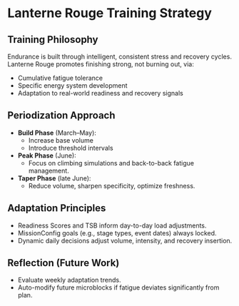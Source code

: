 # Lanterne Rouge Training Strategy

## Training Philosophy

Endurance is built through intelligent, consistent stress and recovery cycles.  
Lanterne Rouge promotes finishing strong, not burning out, via:

- Cumulative fatigue tolerance
- Specific energy system development
- Adaptation to real-world readiness and recovery signals

## Periodization Approach

- **Build Phase** (March–May):
  - Increase base volume
  - Introduce threshold intervals
- **Peak Phase** (June):
  - Focus on climbing simulations and back-to-back fatigue management.
- **Taper Phase** (late June):
  - Reduce volume, sharpen specificity, optimize freshness.

## Adaptation Principles

- Readiness Scores and TSB inform day-to-day load adjustments.
- MissionConfig goals (e.g., stage types, event dates) always locked.
- Dynamic daily decisions adjust volume, intensity, and recovery insertion.

## Reflection (Future Work)

- Evaluate weekly adaptation trends.
- Auto-modify future microblocks if fatigue deviates significantly from plan.